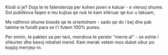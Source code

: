 
Klodi si je? Doja te te falenderoja per kohen javen e kaluar - e vlersoj shume. Sot publikova faqen e mu kujtua qe nuk te kam shkruar qe kur u takuam,  

Me ndihmoi shume bisede qe te orientohem - sado qe do i bej dhe pak takime te fundit para se t'i futem 100% punes.

Per emrin, te pakten sa per tani, mendova te perdor "merre.al" - se eshte i shkurter dhe besoj mbahet mend. Kam merak vetem mos duket sikur po kopjoj merrjep-in.  